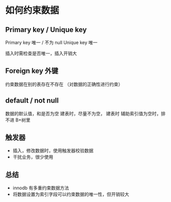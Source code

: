 # 如何约束数据

## Primary key / Unique key

Primary key 唯一 / 不为 null
Unique key 唯一

插入时需检查是否唯一，插入开销大

## Foreign key 外键

约束数据在别的表存在不存在 （对数据的正确性进行约束）

## default / not null

数据的默认值，和是否为空
建表时，尽量不为空，
建表时 辅助索引值为空时，排不进 B+树里

## 触发器

- 插入，修改数据时，使用触发器校验数据
- 干扰业务，很少使用

## 总结

- innodb 有多重约束数据方法
- 将数据设置为索引字段可以约束数据的唯一性，但开销较大
